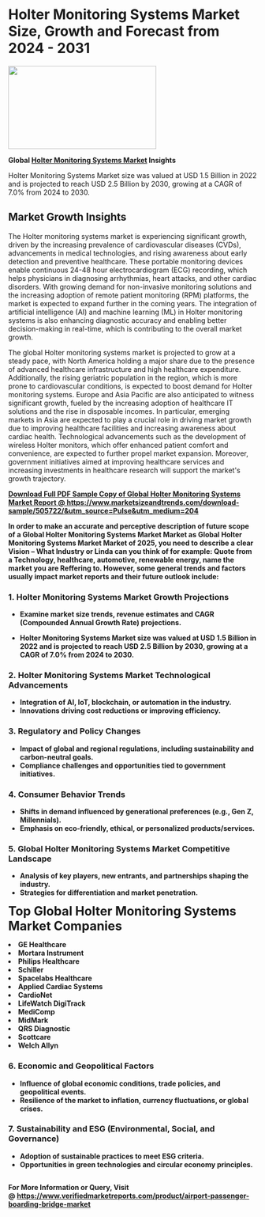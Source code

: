 <H1>Holter Monitoring Systems Market Size, Growth and Forecast from 2024 - 2031</H1><img class="aligncenter size-medium wp-image-584254" src="https://thirdeyenews.in/wp-content/uploads/2024/09/Global-Market-Research-300x168.jpeg" alt="" width="300" height="168" /><p><strong>Global&nbsp;<a href="https://www.marketsizeandtrends.com/download-sample/505722/&amp;utm_source=Pulse&amp;utm_medium=204">Holter Monitoring Systems Market</a> Insights</strong></p><p>Holter Monitoring Systems Market size was valued at USD 1.5 Billion in 2022 and is projected to reach USD 2.5 Billion by 2030, growing at a CAGR of 7.0% from 2024 to 2030.</p><p><h2>Market Growth Insights</h2> <p>The Holter monitoring systems market is experiencing significant growth, driven by the increasing prevalence of cardiovascular diseases (CVDs), advancements in medical technologies, and rising awareness about early detection and preventive healthcare. These portable monitoring devices enable continuous 24-48 hour electrocardiogram (ECG) recording, which helps physicians in diagnosing arrhythmias, heart attacks, and other cardiac disorders. With growing demand for non-invasive monitoring solutions and the increasing adoption of remote patient monitoring (RPM) platforms, the market is expected to expand further in the coming years. The integration of artificial intelligence (AI) and machine learning (ML) in Holter monitoring systems is also enhancing diagnostic accuracy and enabling better decision-making in real-time, which is contributing to the overall market growth.</p> <p><strong><a href="#"></a></strong></p> <p>The global Holter monitoring systems market is projected to grow at a steady pace, with North America holding a major share due to the presence of advanced healthcare infrastructure and high healthcare expenditure. Additionally, the rising geriatric population in the region, which is more prone to cardiovascular conditions, is expected to boost demand for Holter monitoring systems. Europe and Asia Pacific are also anticipated to witness significant growth, fueled by the increasing adoption of healthcare IT solutions and the rise in disposable incomes. In particular, emerging markets in Asia are expected to play a crucial role in driving market growth due to improving healthcare facilities and increasing awareness about cardiac health. Technological advancements such as the development of wireless Holter monitors, which offer enhanced patient comfort and convenience, are expected to further propel market expansion. Moreover, government initiatives aimed at improving healthcare services and increasing investments in healthcare research will support the market's growth trajectory.</p> <p><strong><a href="#"></p><p><span class=""><strong>Download Full PDF Sample Copy of Global Holter Monitoring Systems Market Report</strong> @ <a href="https://www.marketsizeandtrends.com/download-sample/505722/&amp;utm_source=Pulse&amp;utm_medium=204" target="_blank">https://www.marketsizeandtrends.com/download-sample/505722/&amp;utm_source=Pulse&amp;utm_medium=204</a></span></p><p>In order to make an accurate and perceptive description of future scope of a Global&nbsp;Holter Monitoring Systems Market Market as Global&nbsp;Holter Monitoring Systems Market Market of 2025, you need to describe a clear Vision &ndash; What Industry or Linda can you think of for example: Quote from a Technology, healthcare, automotive, renewable energy, name the market you are Reffering to. However, some general trends and factors usually impact market reports and their future outlook include:</p><h3>1.&nbsp;<strong>Holter Monitoring Systems Market Growth Projections</strong></h3><ul><li>Examine market size trends, revenue estimates and CAGR (Compounded Annual Growth Rate) projections.</li><li><p>Holter Monitoring Systems Market size was valued at USD 1.5 Billion in 2022 and is projected to reach USD 2.5 Billion by 2030, growing at a CAGR of 7.0% from 2024 to 2030.</p></li></ul><h3>2.&nbsp;<strong>Holter Monitoring Systems Market Technological Advancements</strong></h3><ul><li>Integration of AI, IoT, blockchain, or automation in the industry.</li><li>Innovations driving cost reductions or improving efficiency.</li></ul><h3>3.&nbsp;<strong>Regulatory and Policy Changes</strong></h3><ul><li>Impact of global and regional regulations, including sustainability and carbon-neutral goals.</li><li>Compliance challenges and opportunities tied to government initiatives.</li></ul><h3>4.&nbsp;<strong>Consumer Behavior Trends</strong></h3><ul><li>Shifts in demand influenced by generational preferences (e.g., Gen Z, Millennials).</li><li>Emphasis on eco-friendly, ethical, or personalized products/services.</li></ul><h3>5.&nbsp;<strong>Global Holter Monitoring Systems Market Competitive Landscape</strong></h3><ul><li>Analysis of key players, new entrants, and partnerships shaping the industry.</li><li>Strategies for differentiation and market penetration.</li></ul><p data-pm-slice="1 1 []"><span style="color: inherit; font-family: inherit; font-size: 25px;">Top Global Holter Monitoring Systems Market Companies</span></p><div class="" data-test-id=""><p><li>GE Healthcare</li><li> Mortara Instrument</li><li> Philips Healthcare</li><li> Schiller</li><li> Spacelabs Healthcare</li><li> Applied Cardiac Systems</li><li> CardioNet</li><li> LifeWatch DigiTrack</li><li> MediComp</li><li> MidMark</li><li> QRS Diagnostic</li><li> Scottcare</li><li> Welch Allyn</li></p></div><h3>6.&nbsp;<strong>Economic and Geopolitical Factors</strong></h3><ul><li>Influence of global economic conditions, trade policies, and geopolitical events.</li><li>Resilience of the market to inflation, currency fluctuations, or global crises.</li></ul><h3>7.&nbsp;<strong>Sustainability and ESG (Environmental, Social, and Governance)</strong></h3><ul><li>Adoption of sustainable practices to meet ESG criteria.</li><li>Opportunities in green technologies and circular economy principles.</li></ul><h2><strong style="font-size: 14px;">For More Information or Query, Visit @&nbsp;</strong><a style="background-color: #ffffff; font-size: 14px;" href="https://www.marketsizeandtrends.com/report/holter-monitoring-systems-market/" target="_blank">https://www.verifiedmarketreports.com/product/airport-passenger-boarding-bridge-market</a></h2>
